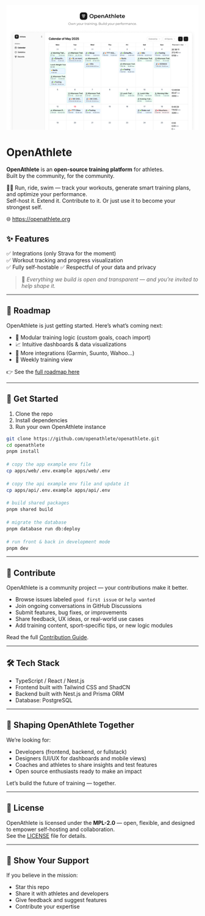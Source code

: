 
![OpenAthlete showcase](/doc/imgs/openathlete-showcase.png)

# OpenAthlete

**OpenAthlete** is an **open-source training platform** for athletes.  
Built by the community, for the community.

🚴‍♀️ Run, ride, swim — track your workouts, generate smart training plans, and optimize your performance.  
Self-host it. Extend it. Contribute to it. Or just use it to become your strongest self.

🌐 https://openathlete.org


## ✨ Features

✅ Integrations (only Strava for the moment)  
✅ Workout tracking and progress visualization  
✅ Fully self-hostable 
✅ Respectful of your data and privacy

> 🧠 *Everything we build is open and transparent — and you’re invited to help shape it.*

---

## 🧭 Roadmap

OpenAthlete is just getting started. Here’s what’s coming next:  

- 🧩 Modular training logic (custom goals, coach import)
- 📈 Intuitive dashboards & data visualizations
- 🔗 More integrations (Garmin, Suunto, Wahoo…)
- 📅 Weekly training view

👉 See the [full roadmap here](https://github.com/tristanblt/openathlete/projects)

---

## 🚀 Get Started

1. Clone the repo  
2. Install dependencies  
3. Run your own OpenAthlete instance


```bash
git clone https://github.com/openathlete/openathlete.git
cd openathlete
pnpm install

# copy the app example env file
cp apps/web/.env.example apps/web/.env

# copy the api example env file and update it
cp apps/api/.env.example apps/api/.env

# build shared packages
pnpm shared build

# migrate the database
pnpm database run db:deploy

# run front & back in development mode
pnpm dev
```
---

## 🤝 Contribute

OpenAthlete is a community project — your contributions make it better.

- Browse issues labeled `good first issue` or `help wanted`  
- Join ongoing conversations in GitHub Discussions  
- Submit features, bug fixes, or improvements  
- Share feedback, UX ideas, or real-world use cases  
- Add training content, sport-specific tips, or new logic modules  

Read the full [Contribution Guide](CONTRIBUTING.md).

---

## 🛠️ Tech Stack

- TypeScript / React / Nest.js
- Frontend built with Tailwind CSS and ShadCN
- Backend built with Nest.js and Prisma ORM
- Database: PostgreSQL

---

## 🧪 Shaping OpenAthlete Together

We’re looking for:

- Developers (frontend, backend, or fullstack)  
- Designers (UI/UX for dashboards and mobile views)  
- Coaches and athletes to share insights and test features  
- Open source enthusiasts ready to make an impact  

Let’s build the future of training — together.

---

## 📄 License

OpenAthlete is licensed under the **MPL-2.0** — open, flexible, and designed to empower self-hosting and collaboration.  
See the [LICENSE](LICENSE) file for details.

---

## 🌟 Show Your Support

If you believe in the mission:

- Star this repo  
- Share it with athletes and developers  
- Give feedback and suggest features  
- Contribute your expertise  
